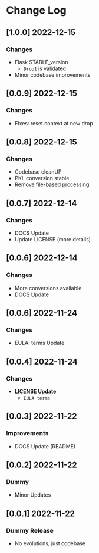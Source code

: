 # Change Log

## [1.0.0] 2022-12-15
### Changes

- Flask STABLE_version
  - `Drop1` is validated 
- Minor codebase improvements

## [0.0.9] 2022-12-15
### Changes

- Fixes: reset context at new drop

## [0.0.8] 2022-12-15
### Changes

- Codebase cleanUP
- PKL conversion stable
- Remove file-based processing 

## [0.0.7] 2022-12-14
### Changes

- DOCS Update
- Update LICENSE (more details)

## [0.0.6] 2022-12-14
### Changes

- More conversions available
- DOCS Update

## [0.0.6] 2022-11-24
### Changes

- EULA: terms Update

## [0.0.4] 2022-11-24
### Changes

- **LICENSE Update**
  - `EULA terms`

## [0.0.3] 2022-11-22
### Improvements 

- DOCS Update (README)

## [0.0.2] 2022-11-22
### Dummy 

- Minor Updates

## [0.0.1] 2022-11-22
### Dummy Release

- No evolutions, just codebase
